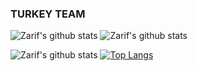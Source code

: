 ### TURKEY TEAM 
![Zarif's github stats](https://github-readme-stats.vercel.app/api?username=zarifbey&theme=dark&show_icons=true)
![Zarif's github stats](https://github-readme-stats.vercel.app/api?username=zarifbey&theme=maroongold&show_icons=true)
<!--
**ZarifBey/ZarifBey** is a ✨ _special_ ✨ repository because its `README.md` (this file) appears on your GitHub profile.

Here are some ideas to get you started:

- 🔭 I’m currently working on ...
- 🌱 I’m currently learning ...
- 👯 I’m looking to collaborate on ...
- 🤔 I’m looking for help with ...
- 💬 Ask me about ...
- 📫 How to reach me: ...
- 😄 Pronouns: ...
- ⚡ Fun fact: ...
-->
![Zarif's github stats](https://github-readme-stats.vercel.app/api?username=zarifbey&show_icons=true&theme=radical)
[![Top Langs](https://github-readme-stats.vercel.app/api/top-langs/?username=zarifbey&langs_count=8)](https://github.com/zarifbey/github-readme-stats)

